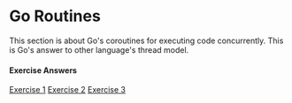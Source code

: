 # Go Routines

This section is about Go's coroutines for executing code concurrently.  This is Go's answer to other language's thread model.


#### Exercise Answers

<a href="https://play.golang.org/p/48cVucXiB3" target="_blank">Exercise 1</a>
<a href="https://play.golang.org/p/yZjiEU1b5P" target="_blank">Exercise 2</a>
<a href="https://play.golang.org/p/-80tpVoYlo" target="_blank">Exercise 3</a>
